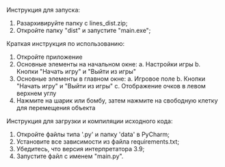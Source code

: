 Инструкция для запуска:
1.	Разархивируйте папку с lines_dist.zip;
2.	Откройте папку "dist" и запустите "main.exe";

Краткая инструкция по использованию:
1.	Откройте приложение
2.	Основные элементы на начальном окне:
	a.	Настройки игры
	b.	Кнопки "Начать игру" и "Выйти из игры"
3.	Основные элементы в главном окне:
    a.	Игровое поле
	b.	Кнопки "Начать игру" и "Выйти из игры"
    c.  Отображение очков в левом верхнем углу
4.	Нажмите на шарик или бомбу, затем нажмите на свободную клетку для перемещения объекта


Инструкция для загрузки и компиляции исходного кода:
1.	Откройте файлы типа '.py' и папку 'data' в PyCharm;
2.	Установите все зависимости из файла requirements.txt;
3.	Убедитесь, что версия интерпретатора 3.9;
4.	Запустите файл с именем "main.py".
